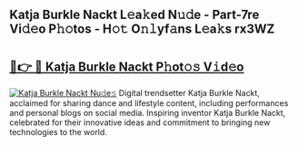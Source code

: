 ## Katja Burkle Nackt L𝚎a𝚔ed N𝚞𝚍e - Part-7re Vi𝚍𝚎o P𝚑𝚘tos - H𝚘𝚝 O𝚗𝚕yf𝚊ns L𝚎a𝚔s rx3WZ

# <h2><a href="http://kf76gl.oniu.top/?m=Katja+Burkle+Nackt">🔗👉 🔴 Katja Burkle Nackt P𝚑ot𝚘𝚜 V𝚒d𝚎o</a></h2>

[![Katja Burkle Nackt Nu𝚍e𝚜](https://i.imgur.com/0qMVB7G.gif)](http://kf76gl.oniu.top/?m=Katja+Burkle+Nackt)
Digital trendsetter Katja Burkle Nackt, acclaimed for sharing dance and lifestyle content, including performances and personal blogs on social media. Inspiring inventor Katja Burkle Nackt, celebrated for their innovative ideas and commitment to bringing new technologies to the world.  
